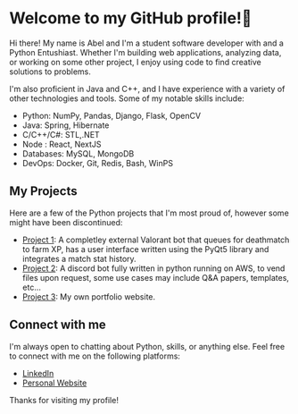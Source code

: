 # Welcome to my GitHub profile!👋


Hi there! My name is Abel and I'm a student software developer with and a Python Entushiast. Whether I'm building web applications, analyzing data, or working on some other project, I enjoy using code to find creative solutions to problems.

I'm also proficient in Java and C++, and I have experience with a variety of other technologies and tools. Some of my notable skills include:

- Python: NumPy, Pandas, Django, Flask, OpenCV
- Java: Spring, Hibernate
- C/C++/C#: STL,.NET
- Node : React, NextJS
- Databases: MySQL, MongoDB
- DevOps: Docker, Git, Redis, Bash, WinPS

## My Projects

Here are a few of the Python projects that I'm most proud of, however some might have been discontinued:

- [Project 1](https://github.com/frux-c/ValorantBot): A completley external Valorant bot that queues for deathmatch to farm XP, has a user interface written using the PyQt5 library and integrates a match stat history.
- [Project 2](https://github.com/frux-c/VendorBot): A discord bot fully written in python running on AWS, to vend files upon request, some use cases may include Q&A papers, templates, etc...
- [Project 3](https://www.abelchaka.com): My own portfolio website.

## Connect with me

I'm always open to chatting about Python, skills, or anything else. Feel free to connect with me on the following platforms:

- [LinkedIn](https://www.linkedin.com/in/abel-chaka/)
- [Personal Website](https://www.abelchaka.com)

Thanks for visiting my profile!
